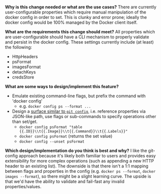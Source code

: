 **Why is this change needed or what are the use cases?**
There are currently user-configurable properties which require manual manipulation of the docker config in order to set. This is clunky and error prone; ideally the docker config would be 100% managed by the Docker client itself.

**What are the requirements this change should meet?**
All properties which are user-configurable should have a CLI mechanism to properly validate and persist in the docker config.
These settings currently include (at least) the following:
* HttpHeaders
* psFormat
* imagesFormat
* detachKeys
* credsStore

**What are some ways to design/implement this feature?**
* Emulate existing command-line flags, but prefix the command with 'docker config'
  * e.g. `docker config ps --format ...`
* Design a [surface similar to `git config`](https://git-scm.com/docs/git-config), i.e. reference properties via JSON-like path, use flags or sub-commands to specify operations other than set/get.
  * `docker config psFormat "table {{.ID}}\\t{{.Image}}\\t{{.Command}}\\t{{.Labels}}"`
  * `docker config psFormat` (returns the set value)
  * `docker config --unset psFormat`

**Which design/implementation do you think is best and why?**
I like the git-config approach because it's likely both familiar to users and provides easy extensibility for more complex operations (such as appending a new HTTP header to an existing list). The downside is that there isn't a 1:1 mapping between flags and properties in the config (e.g. `docker ps --format`, `docker images --format`), so there might be a slight learning curve. The upside is that we'd have the ability to validate and fail-fast any invalid properties/values.
